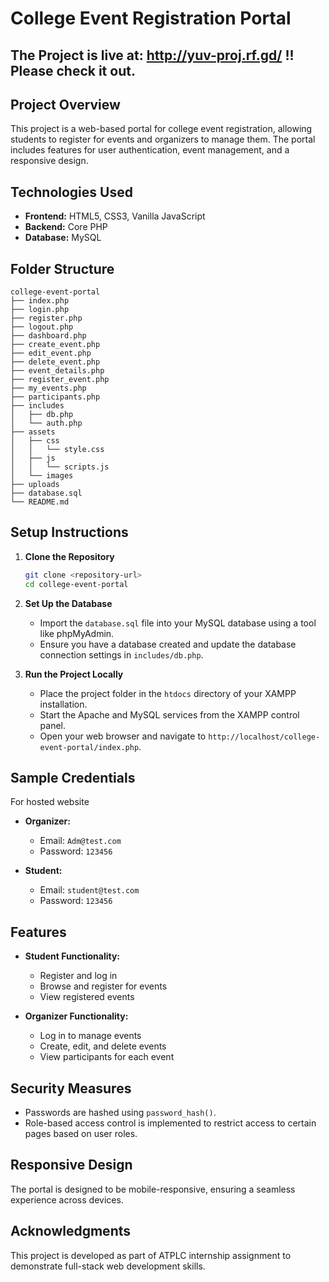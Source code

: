 # College Event Registration Portal


## The Project is live at: http://yuv-proj.rf.gd/ !! Please check it out.

## Project Overview
This project is a web-based portal for college event registration, allowing students to register for events and organizers to manage them. The portal includes features for user authentication, event management, and a responsive design.

## Technologies Used
- **Frontend:** HTML5, CSS3, Vanilla JavaScript
- **Backend:** Core PHP
- **Database:** MySQL

## Folder Structure
```
college-event-portal
├── index.php
├── login.php
├── register.php
├── logout.php
├── dashboard.php
├── create_event.php
├── edit_event.php
├── delete_event.php
├── event_details.php
├── register_event.php
├── my_events.php
├── participants.php
├── includes
│   ├── db.php
│   └── auth.php
├── assets
│   ├── css
│   │   └── style.css
│   ├── js
│   │   └── scripts.js
│   └── images
├── uploads
├── database.sql
└── README.md
```

## Setup Instructions
1. **Clone the Repository**
   ```bash
   git clone <repository-url>
   cd college-event-portal
   ```

2. **Set Up the Database**
   - Import the `database.sql` file into your MySQL database using a tool like phpMyAdmin.
   - Ensure you have a database created and update the database connection settings in `includes/db.php`.

3. **Run the Project Locally**
   - Place the project folder in the `htdocs` directory of your XAMPP installation.
   - Start the Apache and MySQL services from the XAMPP control panel.
   - Open your web browser and navigate to `http://localhost/college-event-portal/index.php`.

## Sample Credentials 
   For hosted website
- **Organizer:** 
  - Email: `Adm@test.com`
  - Password: `123456`
  
- **Student:** 
  - Email: `student@test.com`
  - Password: `123456`

## Features
- **Student Functionality:**
  - Register and log in
  - Browse and register for events
  - View registered events

- **Organizer Functionality:**
  - Log in to manage events
  - Create, edit, and delete events
  - View participants for each event

## Security Measures
- Passwords are hashed using `password_hash()`.
- Role-based access control is implemented to restrict access to certain pages based on user roles.

## Responsive Design
The portal is designed to be mobile-responsive, ensuring a seamless experience across devices.


## Acknowledgments
This project is developed as part of ATPLC internship assignment to demonstrate full-stack web development skills.
